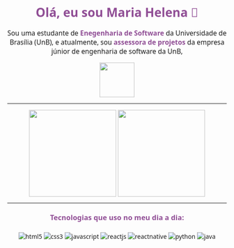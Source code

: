 <div align="center" style="font-family: system-ui,monospace">
    <h1 style="color: #904e95; font-weight: bold; font-family: system-ui,monospace">Olá, eu sou Maria Helena 👋</h1>
    <p style="font-size: 1.1em">
        Sou uma estudante de <b style="color: #904e95">Enegenharia de Software</b> da Universidade de Brasília (UnB), e atualmente, sou <b style="color: #904e95">assessora de projetos</b> da empresa júnior de engenharia de software da UnB, </p>
    <a href="https://orcestra.com.br/" style="display: block; margin: auto" target="_blank"><img alt="" src="https://fga.unb.br/insoft/imagens/logonovapng.png" height="80"></a>
    <hr>
<img height=200 align="center" src="https://github-readme-stats.vercel.app/api?username=MariaCHelena&show_icons=true&theme=defaukt&text_color=fff&title_color=fff&rank_icon=github&bg_color=0.5,e96443,904e95&icon_color=fff&hide_border=true&locale=pt-br" />
<img height=200 align="center" src="https://github-readme-stats.vercel.app/api/top-langs/?username=MariaCHelena&size_weight=0.5&count_weight=0.5&layout=donut&text_color=fff&title_color=fff&bg_color=0.5,904e95,e96443&hide_border=true&locale=pt-br">
<hr>
    <h3 style="color: #904e95; font-weight: bold; font-family: system-ui,monospace; margin: 1.3em">Tecnologias que uso no meu dia a dia:</h4>
    <div>
        <img align="center" alt="html5" src="https://img.shields.io/badge/HTML5-E34F26?style=for-the-badge&logo=html5&logoColor=white">
        <img align="center" alt="css3" src="https://img.shields.io/badge/CSS3-1572B6?style=for-the-badge&logo=css3&logoColor=white">
        <img align="center" alt="javascript" src="https://img.shields.io/badge/JavaScript-F7DF1E?style=for-the-badge&logo=javascript&logoColor=black">
        <img align="center" alt="reactjs" src="https://img.shields.io/badge/React-20232A?style=for-the-badge&logo=react&logoColor=61DAFB">
        <img align="center" alt="reactnative" src="https://img.shields.io/badge/React_Native-20232A?style=for-the-badge&logo=react&logoColor=61DAFB">
        <img align="center" alt="python" src="https://img.shields.io/badge/Python-14354C?style=for-the-badge&logo=python&logoColor=white">
        <img align="center" alt="java" src="https://img.shields.io/badge/Java-ED8B00?style=for-the-badge&logo=openjdk&logoColor=white">
    </div>
</div>


<!--
**MariaCHelena/MariaCHelena** is a ✨ _special_ ✨ repository because its `README.md` (this file) appears on your GitHub profile.

Here are some ideas to get you started:

- 🔭 I’m currently working on ...
- 🌱 I’m currently learning ...
- 👯 I’m looking to collaborate on ...
- 🤔 I’m looking for help with ...
- 💬 Ask me about ...
- 📫 How to reach me: ...
- 😄 Pronouns: ...
- ⚡ Fun fact: ...
-->
